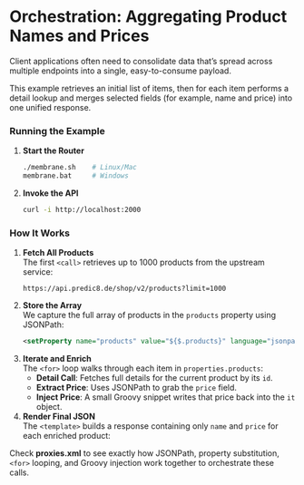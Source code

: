 # Orchestration: Aggregating Product Names and Prices

Client applications often need to consolidate data that’s spread across multiple endpoints into a single, easy-to-consume payload. 

This example retrieves an initial list of items, then for each item performs a detail lookup and merges selected fields (for example, name and price) into one unified response.

### **Running the Example**

1. **Start the Router**
   ```sh
   ./membrane.sh    # Linux/Mac  
   membrane.bat     # Windows  
   ```

2. **Invoke the API**
   ```sh
   curl -i http://localhost:2000
   ```

### **How It Works**

1. **Fetch All Products**  
   The first `<call>` retrieves up to 1000 products from the upstream service:
   ```
   https://api.predic8.de/shop/v2/products?limit=1000
   ```
2. **Store the Array**  
   We capture the full array of products in the `products` property using JSONPath:
   ```xml
   <setProperty name="products" value="${$.products}" language="jsonpath"/>
   ```
3. **Iterate and Enrich**  
   The `<for>` loop walks through each item in `properties.products`:
    - **Detail Call**: Fetches full details for the current product by its `id`.
    - **Extract Price**: Uses JSONPath to grab the `price` field.
    - **Inject Price**: A small Groovy snippet writes that price back into the `it` object.
4. **Render Final JSON**  
   The `<template>` builds a response containing only `name` and `price` for each enriched product:

Check **proxies.xml** to see exactly how JSONPath, property substitution, `<for>` looping, and Groovy injection work together to orchestrate these calls.